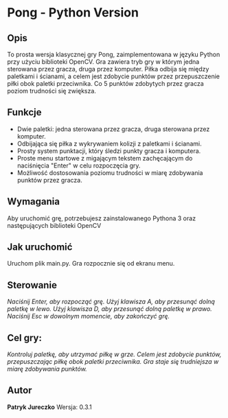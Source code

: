 # Pong - Python Version

## Opis

To prosta wersja klasycznej gry Pong, zaimplementowana w języku Python przy użyciu biblioteki OpenCV. Gra zawiera tryb gry w którym jedna sterowana przez gracza, druga przez komputer. Piłka odbija się między paletkami i ścianami, a celem jest zdobycie punktów przez przepuszczenie piłki obok paletki przeciwnika. Co 5 punktów zdobytych przez gracza poziom trudności się zwiększa.

## Funkcje

- Dwie paletki: jedna sterowana przez gracza, druga sterowana przez komputer.
- Odbijająca się piłka z wykrywaniem kolizji z paletkami i ścianami.
- Prosty system punktacji, który śledzi punkty gracza i komputera.
- Proste menu startowe z migającym tekstem zachęcającym do naciśnięcia "Enter" w celu rozpoczęcia gry.
- Możliwość dostosowania poziomu trudności w miarę zdobywania punktów przez gracza.

## Wymagania

Aby uruchomić grę, potrzebujesz zainstalowanego Pythona 3 oraz następujących biblioteki OpenCV

## Jak uruchomić

Uruchom plik main.py. Gra rozpocznie się od ekranu menu.

## Sterowanie

*Naciśnij Enter, aby rozpocząć grę.*
*Użyj klawisza A, aby przesunąć dolną paletkę w lewo.*
*Użyj klawisza D, aby przesunąć dolną paletkę w prawo.*
*Naciśnij Esc w dowolnym momencie, aby zakończyć grę.*

## Cel gry:

*Kontroluj paletkę, aby utrzymać piłkę w grze.*
*Celem jest zdobycie punktów, przepuszczając piłkę obok paletki przeciwnika.*
*Gra staje się trudniejsza w miarę zdobywania punktów.*

## Autor

**Patryk Jureczko**
Wersja: 0.3.1